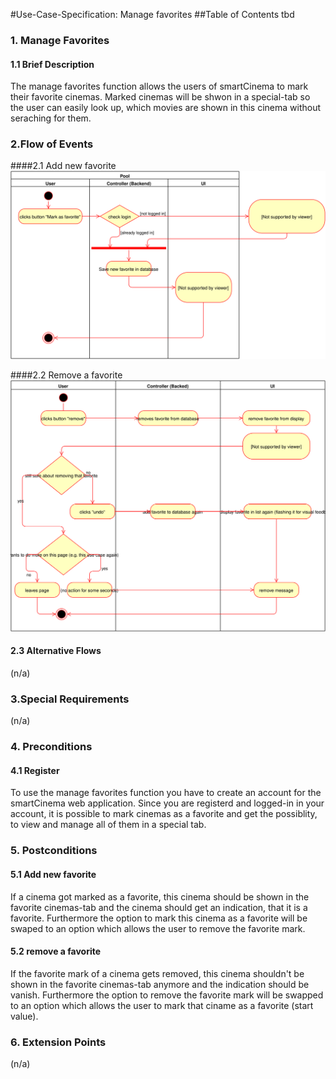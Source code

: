 #Use-Case-Specification: Manage favorites
##Table of Contents
tbd    

### 1. Manage Favorites
#### 1.1 Brief Description
The manage favorites function allows the users of smartCinema to mark their favorite cinemas.
Marked cinemas will be shwon in a special-tab so the user can easily look up, which movies are shown in this cinema without seraching for them.


### 2.Flow of Events
####2.1 Add new favorite
![Add new favorite flow][Add_flow]

####2.2 Remove a favorite
![Remove a favorite flow][Remove_flow]

#### 2.3 Alternative Flows
(n/a)


### 3.Special Requirements
(n/a)


### 4. Preconditions
#### 4.1 Register 
To use the manage favorites function you have to create an account for the smartCinema web application.
Since you are registerd and logged-in in your account, it is possible to mark cinemas as a favorite and get the possiblity, to view and manage all of them in a special tab.


### 5. Postconditions
#### 5.1 Add new favorite
If a cinema got marked as a favorite, this cinema should be shown in the favorite cinemas-tab and the cinema should get an indication, that it is a favorite. Furthermore the option to mark this cinema as a favorite will be swaped to an option which allows the user to remove the favorite mark.

#### 5.2 remove a favorite
If the favorite mark of a cinema gets removed, this cinema shouldn't be shown in the favorite cinemas-tab anymore and the indication should be vanish. Furthermore the option to remove the favorite mark will be swapped to an option which allows the user to mark that ciname as a favorite (start value).  


### 6. Extension Points
(n/a)

<!-- Link definitions -->
[SRS]: https://github.com/tinf15b4-kino/kino-web/blob/master/documents/SRS.md
[Add_flow]: https://github.com/tinf15b4-kino/kino-web/blob/master/documents/UC/manage%20favorites/activity%20diagram%20-%20add%20new%20favorite%20cinema.svg
[Remove_flow]: https://github.com/tinf15b4-kino/kino-web/blob/master/documents/UC/manage%20favorites/activity%20diagram%20-%20remove%20favorite%20from%20favorite%20list.svg

 
